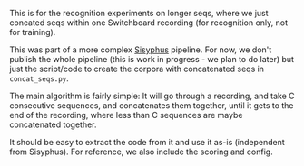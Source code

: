 This is for the recognition experiments on longer seqs,
where we just concated seqs within one Switchboard recording
(for recognition only, not for training).

This was part of a more complex [Sisyphus](https://github.com/rwth-i6/sisyphus) pipeline.
For now, we don't publish the whole pipeline (this is work in progress - we plan to do later)
but just the script/code to create the corpora with concatenated seqs in `concat_seqs.py`.

The main algorithm is fairly simple:
It will go through a recording, and take C consecutive sequences, and concatenates them together,
until it gets to the end of the recording, where less than C sequences are maybe concatenated together.

It should be easy to extract the code from it and use it as-is (independent from Sisyphus).
For reference, we also include the scoring and config.
